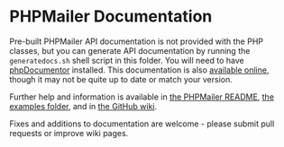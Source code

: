 # PHPMailer Documentation

Pre-built PHPMailer API documentation is not provided with the PHP classes, but you can generate API documentation by running the `generatedocs.sh` shell script in this folder. You will need to have [phpDocumentor](https://www.phpdoc.org) installed. This documentation is also [available online](http://phpmailer.github.io/PHPMailer/), though it may not be quite up to date or match your version.

Further help and information is available in [the PHPMailer README](https://github.com/PHPMailer/PHPMailer/blob/master/README.md), [the examples folder](https://github.com/PHPMailer/PHPMailer/tree/master/examples), and in [the GitHub wiki](https://github.com/PHPMailer/PHPMailer/wiki).

Fixes and additions to documentation are welcome - please submit pull requests or improve wiki pages.
